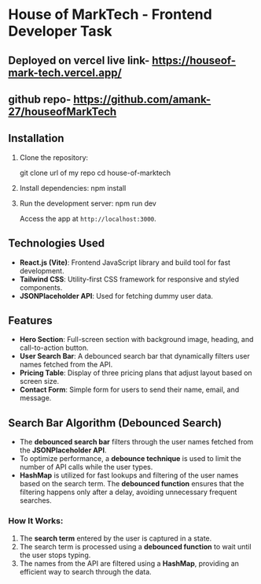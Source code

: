 # House of MarkTech - Frontend Developer Task

## Deployed on vercel live link- https://houseof-mark-tech.vercel.app/

## github repo- https://github.com/amank-27/houseofMarkTech

## Installation

1. Clone the repository:

   git clone url of my repo
   cd house-of-marktech
   

2. Install dependencies:
    npm install
  

3. Run the development server:
   npm run dev

   Access the app at `http://localhost:3000`.

## Technologies Used

- **React.js (Vite)**: Frontend JavaScript library and build tool for fast development.
- **Tailwind CSS**: Utility-first CSS framework for responsive and styled components.
- **JSONPlaceholder API**: Used for fetching dummy user data.
  
## Features

- **Hero Section**: Full-screen section with background image, heading, and call-to-action button.
- **User Search Bar**: A debounced search bar that dynamically filters user names fetched from the API.
- **Pricing Table**: Display of three pricing plans that adjust layout based on screen size.
- **Contact Form**: Simple form for users to send their name, email, and message.

## Search Bar Algorithm (Debounced Search)

- The **debounced search bar** filters through the user names fetched from the **JSONPlaceholder API**.
- To optimize performance, a **debounce technique** is used to limit the number of API calls while the user types.
- **HashMap** is utilized for fast lookups and filtering of the user names based on the search term. The **debounced function** ensures that the filtering happens only after a delay, avoiding unnecessary frequent searches.

### How It Works:
1. The **search term** entered by the user is captured in a state.
2. The search term is processed using a **debounced function** to wait until the user stops typing.
3. The names from the API are filtered using a **HashMap**, providing an efficient way to search through the data.

